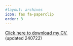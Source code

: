 ```yaml
---
#layout: archives
icon: fas fa-paperclip
order: 3
---
```


[Click here to download my CV.](https://drive.google.com/file/d/1_bSF0ejDbCk5W9cCpFGq55S5pOp2uEm3/view?usp=drive_link) <br/>
(updated 240722)